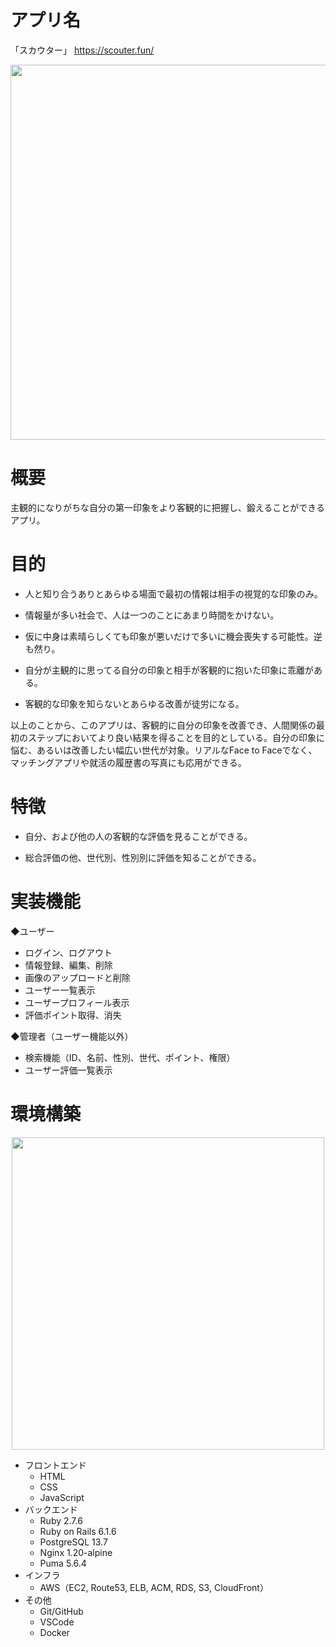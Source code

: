 # アプリ名

「スカウター」 <a href="https://scouter.fun/">https://scouter.fun/</a>
<p align="center">
  <img src="https://image.scouter.fun/readme-img.png" width="600" />
</p>

# 概要

主観的になりがちな自分の第一印象をより客観的に把握し、鍛えることができるアプリ。

# 目的

* 人と知り合うありとあらゆる場面で最初の情報は相手の視覚的な印象のみ。

* 情報量が多い社会で、人は一つのことにあまり時間をかけない。

* 仮に中身は素晴らしくても印象が悪いだけで多いに機会喪失する可能性。逆も然り。

* 自分が主観的に思ってる自分の印象と相手が客観的に抱いた印象に乖離がある。

* 客観的な印象を知らないとあらゆる改善が徒労になる。

以上のことから、このアプリは、客観的に自分の印象を改善でき、人間関係の最初のステップにおいてより良い結果を得ることを目的としている。自分の印象に悩む、あるいは改善したい幅広い世代が対象。リアルなFace to Faceでなく、マッチングアプリや就活の履歴書の写真にも応用ができる。

# 特徴

* 自分、および他の人の客観的な評価を見ることができる。

* 総合評価の他、世代別、性別別に評価を知ることができる。

# 実装機能

◆ユーザー
* ログイン、ログアウト
* 情報登録、編集、削除
* 画像のアップロードと削除
* ユーザー一覧表示
* ユーザープロフィール表示
* 評価ポイント取得、消失

◆管理者（ユーザー機能以外）
* 検索機能（ID、名前、性別、世代、ポイント、権限）
* ユーザー評価一覧表示

# 環境構築

<p align="center">
  <img src="https://image.scouter.fun/systme.png" width="500" />
</p>

* フロントエンド
    - HTML
    - CSS
    - JavaScript
* バックエンド
    - Ruby 2.7.6
    - Ruby on Rails 6.1.6
    - PostgreSQL 13.7
    - Nginx 1.20-alpine
    - Puma  5.6.4
* インフラ
    - AWS（EC2, Route53, ELB, ACM, RDS, S3, CloudFront）
* その他
    - Git/GitHub
    - VSCode
    - Docker
